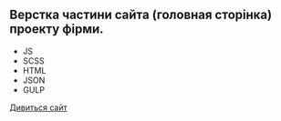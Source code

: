## Верстка частини сайта (головная сторінка) проекту фірми.

- JS
- SCSS
- HTML
- JSON
- GULP

[Дивиться сайт](https://cepera2412.github.io/project-1/)
